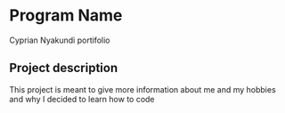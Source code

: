 # Program Name 
Cyprian Nyakundi portifolio

## Project description 

This project is meant to give more information about me and my hobbies and why I decided to learn how to code

